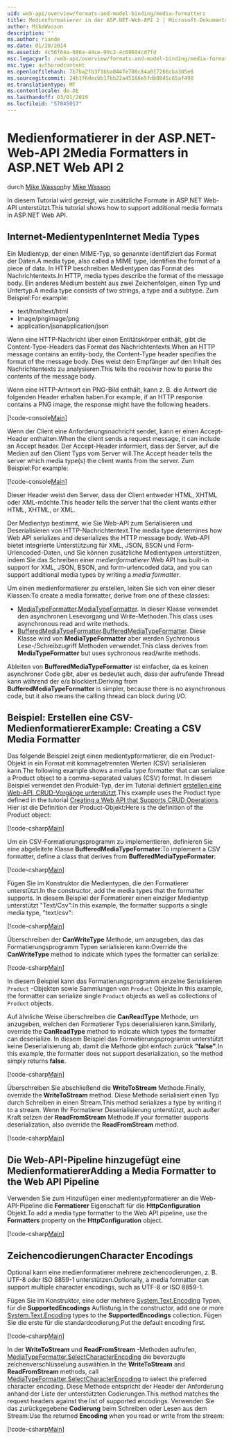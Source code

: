 ```yaml
---
uid: web-api/overview/formats-and-model-binding/media-formatters
title: Medienformatierer in der ASP.NET-Web-API 2 | Microsoft-Dokumentation
author: MikeWasson
description: ''
ms.author: riande
ms.date: 01/20/2014
ms.assetid: 4c56f64a-086a-44ce-99c2-4c69604cd7fd
msc.legacyurl: /web-api/overview/formats-and-model-binding/media-formatters
msc.type: authoredcontent
ms.openlocfilehash: 7b7ba2fb3f1bba0447e700c84a017266cba305e6
ms.sourcegitcommit: 24b1f6decbb17bb22a45166e5fdb0845c65af498
ms.translationtype: MT
ms.contentlocale: de-DE
ms.lasthandoff: 03/01/2019
ms.locfileid: "57045017"
---
```

<a name="media-formatters-in-aspnet-web-api-2"></a><span data-ttu-id="2d7fa-102">Medienformatierer in der ASP.NET-Web-API 2</span><span class="sxs-lookup"><span data-stu-id="2d7fa-102">Media Formatters in ASP.NET Web API 2</span></span>
====================
<span data-ttu-id="2d7fa-103">durch [Mike Wasson](https://github.com/MikeWasson)</span><span class="sxs-lookup"><span data-stu-id="2d7fa-103">by [Mike Wasson](https://github.com/MikeWasson)</span></span>

<span data-ttu-id="2d7fa-104">In diesem Tutorial wird gezeigt, wie zusätzliche Formate in ASP.NET Web-API unterstützt.</span><span class="sxs-lookup"><span data-stu-id="2d7fa-104">This tutorial shows how to support additional media formats in ASP.NET Web API.</span></span>

## <a name="internet-media-types"></a><span data-ttu-id="2d7fa-105">Internet-Medientypen</span><span class="sxs-lookup"><span data-stu-id="2d7fa-105">Internet Media Types</span></span>

<span data-ttu-id="2d7fa-106">Ein Medientyp, der einen MIME-Typ, so genannte identifiziert das Format der Daten.</span><span class="sxs-lookup"><span data-stu-id="2d7fa-106">A media type, also called a MIME type, identifies the format of a piece of data.</span></span> <span data-ttu-id="2d7fa-107">In HTTP beschreiben Medientypen das Format des Nachrichtentexts.</span><span class="sxs-lookup"><span data-stu-id="2d7fa-107">In HTTP, media types describe the format of the message body.</span></span> <span data-ttu-id="2d7fa-108">Ein anderes Medium besteht aus zwei Zeichenfolgen, einen Typ und Untertyp.</span><span class="sxs-lookup"><span data-stu-id="2d7fa-108">A media type consists of two strings, a type and a subtype.</span></span> <span data-ttu-id="2d7fa-109">Zum Beispiel:</span><span class="sxs-lookup"><span data-stu-id="2d7fa-109">For example:</span></span>

- <span data-ttu-id="2d7fa-110">text/html</span><span class="sxs-lookup"><span data-stu-id="2d7fa-110">text/html</span></span>
- <span data-ttu-id="2d7fa-111">Image/png</span><span class="sxs-lookup"><span data-stu-id="2d7fa-111">image/png</span></span>
- <span data-ttu-id="2d7fa-112">application/json</span><span class="sxs-lookup"><span data-stu-id="2d7fa-112">application/json</span></span>

<span data-ttu-id="2d7fa-113">Wenn eine HTTP-Nachricht über einen Entitätskörper enthält, gibt die Content-Type-Headers das Format des Nachrichtentexts.</span><span class="sxs-lookup"><span data-stu-id="2d7fa-113">When an HTTP message contains an entity-body, the Content-Type header specifies the format of the message body.</span></span> <span data-ttu-id="2d7fa-114">Dies weist dem Empfänger auf den Inhalt des Nachrichtentexts zu analysieren.</span><span class="sxs-lookup"><span data-stu-id="2d7fa-114">This tells the receiver how to parse the contents of the message body.</span></span>

<span data-ttu-id="2d7fa-115">Wenn eine HTTP-Antwort ein PNG-Bild enthält, kann z. B. die Antwort die folgenden Header erhalten haben.</span><span class="sxs-lookup"><span data-stu-id="2d7fa-115">For example, if an HTTP response contains a PNG image, the response might have the following headers.</span></span>

[!code-console[Main](media-formatters/samples/sample1.cmd)]

<span data-ttu-id="2d7fa-116">Wenn der Client eine Anforderungsnachricht sendet, kann er einen Accept-Header enthalten.</span><span class="sxs-lookup"><span data-stu-id="2d7fa-116">When the client sends a request message, it can include an Accept header.</span></span> <span data-ttu-id="2d7fa-117">Der Accept-Header informiert, dass der Server, auf die Medien auf den Client Typs vom Server will.</span><span class="sxs-lookup"><span data-stu-id="2d7fa-117">The Accept header tells the server which media type(s) the client wants from the server.</span></span> <span data-ttu-id="2d7fa-118">Zum Beispiel:</span><span class="sxs-lookup"><span data-stu-id="2d7fa-118">For example:</span></span>

[!code-console[Main](media-formatters/samples/sample2.cmd)]

<span data-ttu-id="2d7fa-119">Dieser Header weist den Server, dass der Client entweder HTML, XHTML oder XML-möchte.</span><span class="sxs-lookup"><span data-stu-id="2d7fa-119">This header tells the server that the client wants either HTML, XHTML, or XML.</span></span>

<span data-ttu-id="2d7fa-120">Der Medientyp bestimmt, wie Sie Web-API zum Serialisieren und Deserialisieren von HTTP-Nachrichtentext.</span><span class="sxs-lookup"><span data-stu-id="2d7fa-120">The media type determines how Web API serializes and deserializes the HTTP message body.</span></span> <span data-ttu-id="2d7fa-121">Web-API bietet integrierte Unterstützung für XML, JSON, BSON und Form-Urlencoded-Daten, und Sie können zusätzliche Medientypen unterstützen, indem Sie das Schreiben einer *medienformatierer*.</span><span class="sxs-lookup"><span data-stu-id="2d7fa-121">Web API has built-in support for XML, JSON, BSON, and form-urlencoded data, and you can support additional media types by writing a *media formatter*.</span></span>

<span data-ttu-id="2d7fa-122">Um einen medienformatierer zu erstellen, leiten Sie sich von einer dieser Klassen:</span><span class="sxs-lookup"><span data-stu-id="2d7fa-122">To create a media formatter, derive from one of these classes:</span></span>

- <span data-ttu-id="2d7fa-123">[MediaTypeFormatter](https://msdn.microsoft.com/library/system.net.http.formatting.mediatypeformatter.aspx).</span><span class="sxs-lookup"><span data-stu-id="2d7fa-123">[MediaTypeFormatter](https://msdn.microsoft.com/library/system.net.http.formatting.mediatypeformatter.aspx).</span></span> <span data-ttu-id="2d7fa-124">In dieser Klasse verwendet den asynchronen Lesevorgang und Write-Methoden.</span><span class="sxs-lookup"><span data-stu-id="2d7fa-124">This class uses asynchronous read and write methods.</span></span>
- <span data-ttu-id="2d7fa-125">[BufferedMediaTypeFormatter](https://msdn.microsoft.com/library/system.net.http.formatting.bufferedmediatypeformatter.aspx).</span><span class="sxs-lookup"><span data-stu-id="2d7fa-125">[BufferedMediaTypeFormatter](https://msdn.microsoft.com/library/system.net.http.formatting.bufferedmediatypeformatter.aspx).</span></span> <span data-ttu-id="2d7fa-126">Diese Klasse wird von **MediaTypeFormatter** aber werden Sychronous Lese-/Schreibzugriff Methoden verwendet.</span><span class="sxs-lookup"><span data-stu-id="2d7fa-126">This class derives from **MediaTypeFormatter** but uses sychronous read/write methods.</span></span>

<span data-ttu-id="2d7fa-127">Ableiten von **BufferedMediaTypeFormatter** ist einfacher, da es keinen asynchroner Code gibt, aber es bedeutet auch, dass der aufrufende Thread kann während der e/a blockiert.</span><span class="sxs-lookup"><span data-stu-id="2d7fa-127">Deriving from **BufferedMediaTypeFormatter** is simpler, because there is no asynchronous code, but it also means the calling thread can block during I/O.</span></span>

## <a name="example-creating-a-csv-media-formatter"></a><span data-ttu-id="2d7fa-128">Beispiel: Erstellen eine CSV-Medienformatierer</span><span class="sxs-lookup"><span data-stu-id="2d7fa-128">Example: Creating a CSV Media Formatter</span></span>

<span data-ttu-id="2d7fa-129">Das folgende Beispiel zeigt einen medientypformatierer, die ein Product-Objekt in ein Format mit kommagetrennten Werten (CSV) serialisieren kann.</span><span class="sxs-lookup"><span data-stu-id="2d7fa-129">The following example shows a media type formatter that can serialize a Product object to a comma-separated values (CSV) format.</span></span> <span data-ttu-id="2d7fa-130">In diesem Beispiel verwendet den Produkt-Typ, der im Tutorial definiert [erstellen eine Web-API, CRUD-Vorgänge unterstützt](../older-versions/creating-a-web-api-that-supports-crud-operations.md).</span><span class="sxs-lookup"><span data-stu-id="2d7fa-130">This example uses the Product type defined in the tutorial [Creating a Web API that Supports CRUD Operations](../older-versions/creating-a-web-api-that-supports-crud-operations.md).</span></span> <span data-ttu-id="2d7fa-131">Hier ist die Definition der Product-Objekt:</span><span class="sxs-lookup"><span data-stu-id="2d7fa-131">Here is the definition of the Product object:</span></span>

[!code-csharp[Main](media-formatters/samples/sample3.cs)]

<span data-ttu-id="2d7fa-132">Um ein CSV-Formatierungsprogramm zu implementieren, definieren Sie eine abgeleitete Klasse **BufferedMediaTypeFormater**:</span><span class="sxs-lookup"><span data-stu-id="2d7fa-132">To implement a CSV formatter, define a class that derives from **BufferedMediaTypeFormater**:</span></span>

[!code-csharp[Main](media-formatters/samples/sample4.cs)]

<span data-ttu-id="2d7fa-133">Fügen Sie im Konstruktor die Medientypen, die den Formatierer unterstützt.</span><span class="sxs-lookup"><span data-stu-id="2d7fa-133">In the constructor, add the media types that the formatter supports.</span></span> <span data-ttu-id="2d7fa-134">In diesem Beispiel der Formatierer einen einziger Medientyp unterstützt &quot;Text/Csv&quot;:</span><span class="sxs-lookup"><span data-stu-id="2d7fa-134">In this example, the formatter supports a single media type, &quot;text/csv&quot;:</span></span>

[!code-csharp[Main](media-formatters/samples/sample5.cs)]

<span data-ttu-id="2d7fa-135">Überschreiben der **CanWriteType** Methode, um anzugeben, das das Formatierungsprogramm Typen serialisieren kann:</span><span class="sxs-lookup"><span data-stu-id="2d7fa-135">Override the **CanWriteType** method to indicate which types the formatter can serialize:</span></span>

[!code-csharp[Main](media-formatters/samples/sample6.cs)]

<span data-ttu-id="2d7fa-136">In diesem Beispiel kann das Formatierungsprogramm einzelne Serialisieren `Product` -Objekten sowie Sammlungen von `Product` Objekte.</span><span class="sxs-lookup"><span data-stu-id="2d7fa-136">In this example, the formatter can serialize single `Product` objects as well as collections of `Product` objects.</span></span>

<span data-ttu-id="2d7fa-137">Auf ähnliche Weise überschreiben die **CanReadType** Methode, um anzugeben, welchen den Formatierer Typs deserialisieren kann.</span><span class="sxs-lookup"><span data-stu-id="2d7fa-137">Similarly, override the **CanReadType** method to indicate which types the formatter can deserialize.</span></span> <span data-ttu-id="2d7fa-138">In diesem Beispiel das Formatierungsprogramm unterstützt keine Deserialisierung ab, damit die Methode gibt einfach zurück **"false"**.</span><span class="sxs-lookup"><span data-stu-id="2d7fa-138">In this example, the formatter does not support deserialization, so the method simply returns **false**.</span></span>

[!code-csharp[Main](media-formatters/samples/sample7.cs)]

<span data-ttu-id="2d7fa-139">Überschreiben Sie abschließend die **WriteToStream** Methode.</span><span class="sxs-lookup"><span data-stu-id="2d7fa-139">Finally, override the **WriteToStream** method.</span></span> <span data-ttu-id="2d7fa-140">Diese Methode serialisiert einen Typ durch Schreiben in einen Stream.</span><span class="sxs-lookup"><span data-stu-id="2d7fa-140">This method serializes a type by writing it to a stream.</span></span> <span data-ttu-id="2d7fa-141">Wenn Ihr Formatierer Deserialisierung unterstützt, auch außer Kraft setzen der **ReadFromStream** Methode.</span><span class="sxs-lookup"><span data-stu-id="2d7fa-141">If your formatter supports deserialization, also override the **ReadFromStream** method.</span></span>

[!code-csharp[Main](media-formatters/samples/sample8.cs)]

## <a name="adding-a-media-formatter-to-the-web-api-pipeline"></a><span data-ttu-id="2d7fa-142">Die Web-API-Pipeline hinzugefügt eine Medienformatierer</span><span class="sxs-lookup"><span data-stu-id="2d7fa-142">Adding a Media Formatter to the Web API Pipeline</span></span>

<span data-ttu-id="2d7fa-143">Verwenden Sie zum Hinzufügen einer medientypformatierer an die Web-API-Pipeline die **Formatierer** Eigenschaft für die **HttpConfiguration** Objekt.</span><span class="sxs-lookup"><span data-stu-id="2d7fa-143">To add a media type formatter to the Web API pipeline, use the **Formatters** property on the **HttpConfiguration** object.</span></span>

[!code-csharp[Main](media-formatters/samples/sample9.cs)]

## <a name="character-encodings"></a><span data-ttu-id="2d7fa-144">Zeichencodierungen</span><span class="sxs-lookup"><span data-stu-id="2d7fa-144">Character Encodings</span></span>

<span data-ttu-id="2d7fa-145">Optional kann eine medienformatierer mehrere zeichencodierungen, z. B. UTF-8 oder ISO 8859-1 unterstützen.</span><span class="sxs-lookup"><span data-stu-id="2d7fa-145">Optionally, a media formatter can support multiple character encodings, such as UTF-8 or ISO 8859-1.</span></span>

<span data-ttu-id="2d7fa-146">Fügen Sie im Konstruktor, eine oder mehrere [System.Text.Encoding](https://msdn.microsoft.com/library/system.text.encoding.aspx) Typen, für die **SupportedEncodings** Auflistung.</span><span class="sxs-lookup"><span data-stu-id="2d7fa-146">In the constructor, add one or more [System.Text.Encoding](https://msdn.microsoft.com/library/system.text.encoding.aspx) types to the **SupportedEncodings** collection.</span></span> <span data-ttu-id="2d7fa-147">Fügen Sie die erste für die standardcodierung.</span><span class="sxs-lookup"><span data-stu-id="2d7fa-147">Put the default encoding first.</span></span>

[!code-csharp[Main](media-formatters/samples/sample10.cs?highlight=6-7)]

<span data-ttu-id="2d7fa-148">In der **WriteToStream** und **ReadFromStream** -Methoden aufrufen, [MediaTypeFormatter.SelectCharacterEncoding](https://msdn.microsoft.com/library/hh969054.aspx) die bevorzugte zeichenverschlüsselung auswählen.</span><span class="sxs-lookup"><span data-stu-id="2d7fa-148">In the **WriteToStream** and **ReadFromStream** methods, call [MediaTypeFormatter.SelectCharacterEncoding](https://msdn.microsoft.com/library/hh969054.aspx) to select the preferred character encoding.</span></span> <span data-ttu-id="2d7fa-149">Diese Methode entspricht der Header der Anforderung anhand der Liste der unterstützten Codierungen.</span><span class="sxs-lookup"><span data-stu-id="2d7fa-149">This method matches the request headers against the list of supported encodings.</span></span> <span data-ttu-id="2d7fa-150">Verwenden Sie das zurückgegebene **Codierung** beim Schreiben oder Lesen aus dem Stream:</span><span class="sxs-lookup"><span data-stu-id="2d7fa-150">Use the returned **Encoding** when you read or write from the stream:</span></span>

[!code-csharp[Main](media-formatters/samples/sample11.cs?highlight=3,5)]
